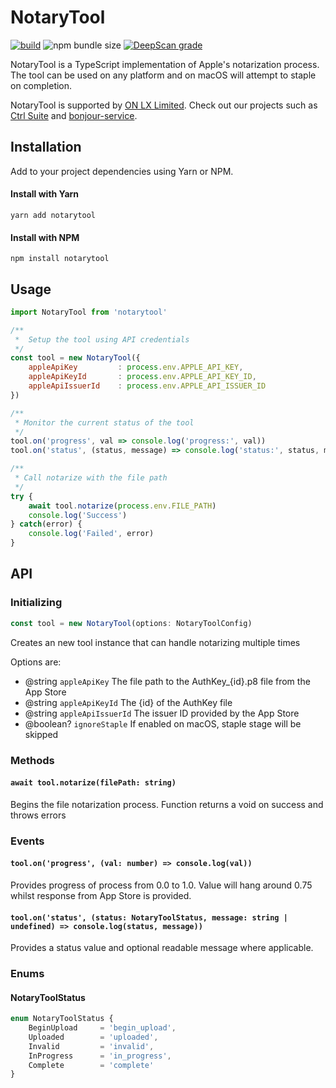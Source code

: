 # NotaryTool

[![build](https://github.com/onlxltd/notarytool/actions/workflows/build-release.yml/badge.svg?style=flat-square)](https://github.com/onlxltd/notarytool/actions/workflows/build-release.yml) ![npm bundle size](https://img.shields.io/bundlephobia/min/notarytool?style=flat-square) [![DeepScan grade](https://deepscan.io/api/teams/13435/projects/24967/branches/773213/badge/grade.svg?style=flat-square)](https://deepscan.io/dashboard#view=project&tid=13435&pid=24967&bid=773213)

NotaryTool is a TypeScript implementation of Apple's notarization process.
The tool can be used on any platform and on macOS will attempt to staple on completion.

NotaryTool is supported by [ON LX Limited](https://onlx.ltd/?src=notarytool). Check out our projects such as [Ctrl Suite](https://onlx.ltd/ctrl-suite?src=notarytool) and [bonjour-service](https://npmjs.com/package/bonjour-service).

## Installation
Add to your project dependencies using Yarn or NPM.

#### Install with Yarn
```
yarn add notarytool
```
#### Install with NPM
```
npm install notarytool
```


## Usage 

```js
import NotaryTool from 'notarytool'

/**
 *  Setup the tool using API credentials 
 */
const tool = new NotaryTool({
    appleApiKey         : process.env.APPLE_API_KEY,
    appleApiKeyId       : process.env.APPLE_API_KEY_ID,
    appleApiIssuerId    : process.env.APPLE_API_ISSUER_ID
})

/**
 * Monitor the current status of the tool
 */
tool.on('progress', val => console.log('progress:', val))
tool.on('status', (status, message) => console.log('status:', status, message))

/**
 * Call notarize with the file path
 */
try {
    await tool.notarize(process.env.FILE_PATH)
    console.log('Success')
} catch(error) {
    console.log('Failed', error)
}
```

## API

### Initializing

```js
const tool = new NotaryTool(options: NotaryToolConfig)
```

Creates an new tool instance that can handle notarizing multiple times

Options are:

- @string `appleApiKey` The file path to the AuthKey_{id}.p8 file from the App Store
- @string `appleApiKeyId` The {id} of the AuthKey file
- @string `appleApiIssuerId` The issuer ID provided by the App Store
- @boolean? `ignoreStaple` If enabled on macOS, staple stage will be skipped

### Methods

#### `await tool.notarize(filePath: string)`

Begins the file notarization process. Function returns a void on success and throws errors

### Events

#### `tool.on('progress', (val: number) => console.log(val))`

Provides progress of process from 0.0 to 1.0. Value will hang around 0.75 whilst response from App Store is provided.

#### `tool.on('status', (status: NotaryToolStatus, message: string | undefined) => console.log(status, message))`

Provides a status value and optional readable message where applicable.


### Enums

#### NotaryToolStatus

```js
enum NotaryToolStatus {
    BeginUpload     = 'begin_upload',
    Uploaded        = 'uploaded',
    Invalid         = 'invalid',
    InProgress      = 'in_progress',
    Complete        = 'complete'
}
```
